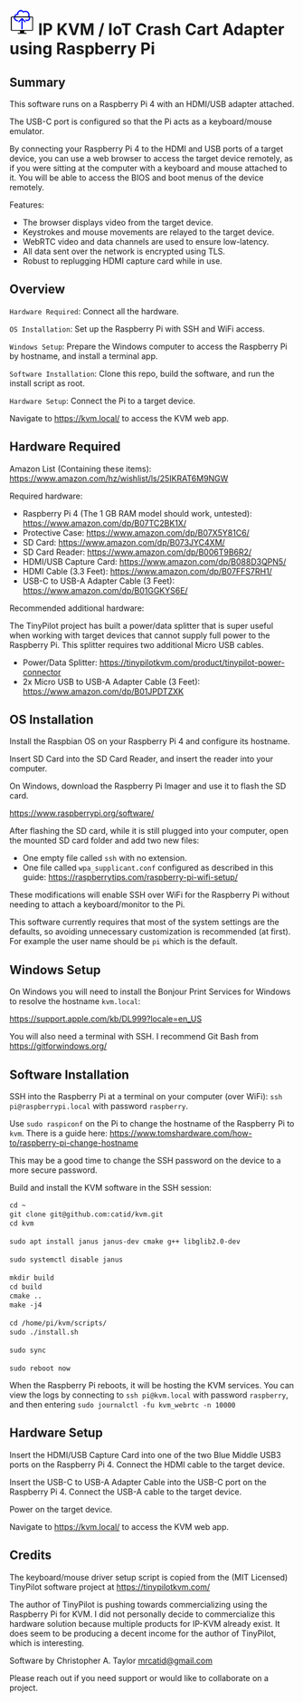 # ![Logo](https://github.com/catid/kvm/raw/master/art/logo_44.png "Logo") IP KVM / IoT Crash Cart Adapter using Raspberry Pi

## Summary

This software runs on a Raspberry Pi 4 with an HDMI/USB adapter attached.

The USB-C port is configured so that the Pi acts as a keyboard/mouse emulator.

By connecting your Raspberry Pi 4 to the HDMI and USB ports of a target device, you can use a web browser to access the target device remotely, as if you were sitting at the computer with a keyboard and mouse attached to it.  You will be able to access the BIOS and boot menus of the device remotely.

Features:

* The browser displays video from the target device.
* Keystrokes and mouse movements are relayed to the target device.
* WebRTC video and data channels are used to ensure low-latency.
* All data sent over the network is encrypted using TLS.
* Robust to replugging HDMI capture card while in use.


## Overview

`Hardware Required`: Connect all the hardware.

`OS Installation`: Set up the Raspberry Pi with SSH and WiFi access.

`Windows Setup`: Prepare the Windows computer to access the Raspberry Pi by hostname, and install a terminal app.

`Software Installation`: Clone this repo, build the software, and run the install script as root.

`Hardware Setup`: Connect the Pi to a target device.

Navigate to https://kvm.local/ to access the KVM web app.


## Hardware Required

Amazon List (Containing these items): https://www.amazon.com/hz/wishlist/ls/25IKRAT6M9NGW

Required hardware:

* Raspberry Pi 4 (The 1 GB RAM model should work, untested): https://www.amazon.com/dp/B07TC2BK1X/
* Protective Case: https://www.amazon.com/dp/B07X5Y81C6/
* SD Card: https://www.amazon.com/dp/B073JYC4XM/
* SD Card Reader: https://www.amazon.com/dp/B006T9B6R2/
* HDMI/USB Capture Card: https://www.amazon.com/dp/B088D3QPN5/
* HDMI Cable (3.3 Feet): https://www.amazon.com/dp/B07FFS7RH1/
* USB-C to USB-A Adapter Cable (3 Feet): https://www.amazon.com/dp/B01GGKYS6E/

Recommended additional hardware:

The TinyPilot project has built a power/data splitter that is super useful when working with target devices that cannot supply full power to the Raspberry Pi.  This splitter requires two additional Micro USB cables.

* Power/Data Splitter: https://tinypilotkvm.com/product/tinypilot-power-connector
* 2x Micro USB to USB-A Adapter Cable (3 Feet): https://www.amazon.com/dp/B01JPDTZXK


## OS Installation

Install the Raspbian OS on your Raspberry Pi 4 and configure its hostname.

Insert SD Card into the SD Card Reader, and insert the reader into your computer.

On Windows, download the Raspberry Pi Imager and use it to flash the SD card.

https://www.raspberrypi.org/software/

After flashing the SD card, while it is still plugged into your computer, open the mounted SD card folder and add two new files:

* One empty file called `ssh` with no extension.
* One file called `wpa_supplicant.conf` configured as described in this guide: https://raspberrytips.com/raspberry-pi-wifi-setup/

These modifications will enable SSH over WiFi for the Raspberry Pi without needing to attach a keyboard/monitor to the Pi.

This software currently requires that most of the system settings are the defaults, so avoiding unnecessary customization is recommended (at first).  For example the user name should be `pi` which is the default.


## Windows Setup

On Windows you will need to install the Bonjour Print Services for Windows to resolve the hostname `kvm.local`:

https://support.apple.com/kb/DL999?locale=en_US

You will also need a terminal with SSH.  I recommend Git Bash from https://gitforwindows.org/


## Software Installation

SSH into the Raspberry Pi at a terminal on your computer (over WiFi): `ssh pi@raspberrypi.local` with password `raspberry`.

Use `sudo raspiconf` on the Pi to change the hostname of the Raspberry Pi to `kvm`.  There is a guide here:
https://www.tomshardware.com/how-to/raspberry-pi-change-hostname

This may be a good time to change the SSH password on the device to a more secure password.

Build and install the KVM software in the SSH session:

```
cd ~
git clone git@github.com:catid/kvm.git
cd kvm

sudo apt install janus janus-dev cmake g++ libglib2.0-dev

sudo systemctl disable janus

mkdir build
cd build
cmake ..
make -j4

cd /home/pi/kvm/scripts/
sudo ./install.sh

sudo sync

sudo reboot now
```

When the Raspberry Pi reboots, it will be hosting the KVM services.  You can view the logs by connecting to `ssh pi@kvm.local` with password `raspberry`, and then entering `sudo journalctl -fu kvm_webrtc -n 10000`


## Hardware Setup

Insert the HDMI/USB Capture Card into one of the two Blue Middle USB3 ports on the Raspberry Pi 4.  Connect the HDMI cable to the target device.

Insert the USB-C to USB-A Adapter Cable into the USB-C port on the Raspberry Pi 4.  Connect the USB-A cable to the target device.

Power on the target device.

Navigate to https://kvm.local/ to access the KVM web app.


## Credits

The keyboard/mouse driver setup script is copied from the (MIT Licensed) TinyPilot software project at https://tinypilotkvm.com/

The author of TinyPilot is pushing towards commercializing using the Raspberry Pi for KVM.  I did not personally decide to commercialize this hardware solution because multiple products for IP-KVM already exist.  It does seem to be producing a decent income for the author of TinyPilot, which is interesting.

Software by Christopher A. Taylor mrcatid@gmail.com

Please reach out if you need support or would like to collaborate on a project.
